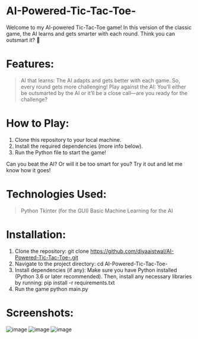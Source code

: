 # AI-Powered-Tic-Tac-Toe-

Welcome to my AI-powered Tic-Tac-Toe game! 
In this version of the classic game, the AI learns and gets smarter with each round. Think you can outsmart it? 🤔

# Features:
> AI that learns: The AI adapts and gets better with each game. So, every round gets more challenging! 
> Play against the AI: You’ll either be outsmarted by the AI or it’ll be a close call—are you ready for the challenge? 

# How to Play:
1. Clone this repository to your local machine.
2. Install the required dependencies (more info below).
3. Run the Python file to start the game! 
   
Can you beat the AI? Or will it be too smart for you? Try it out and let me know how it goes!

# Technologies Used:
> Python
> Tkinter (for the GUI)
> Basic Machine Learning for the AI

# Installation:
1. Clone the repository:
   git clone https://github.com/diyaaistwal/AI-Powered-Tic-Tac-Toe-.git
2. Navigate to the project directory:
   cd AI-Powered-Tic-Tac-Toe-
3. Install dependencies (if any):
   Make sure you have Python installed (Python 3.6 or later recommended). Then, install any necessary libraries by running:
     pip install -r requirements.txt
4. Run the game
   python main.py

# Screenshots:
![image](https://github.com/user-attachments/assets/486113cd-9fe7-45c8-8020-9077337923d5)
![image](https://github.com/user-attachments/assets/edb309f6-2324-48f1-a64c-77a4ce76b9b0)
![image](https://github.com/user-attachments/assets/41831558-c0e6-41ac-b3fb-d94ce46dfa79)




